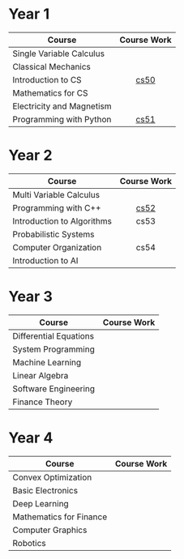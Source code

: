 # Year 1

| Course                         | Course Work                    |
| -------------------------------|:------------------------------:|
| Single Variable Calculus       |                                | 
| Classical Mechanics            |                                | 
| Introduction to CS             | [cs50](../../../cs50)          |
| Mathematics for CS             |                                | 
| Electricity and Magnetism      |                                |  
| Programming with Python        | [cs51](../../../cs51)          | 

# Year 2

| Course                         | Course Work   |
| -------------------------------|:------------------------------:|
| Multi Variable Calculus        |                                |   
| Programming with C++           | [cs52](../../../cs52)          | 
| Introduction to Algorithms     | cs53                           | 
| Probabilistic Systems          |                                |  
| Computer Organization          | cs54                           | 
| Introduction to AI             |                                |   

# Year 3

| Course                         | Course Work   |
| -------------------------------|:-------------:|
| Differential Equations         |               | 
| System Programming             |               | 
| Machine Learning               |               | 
| Linear Algebra                 |               | 
| Software Engineering           |               | 
| Finance Theory                 |               | 

# Year 4

| Course                         | Course Work   |
| -------------------------------|:-------------:|
| Convex Optimization            |               | 
| Basic Electronics              |               | 
| Deep Learning                  |               | 
| Mathematics for Finance        |               | 
| Computer Graphics              |               | 
| Robotics                       |               | 

